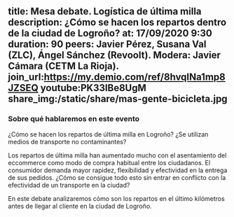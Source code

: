 title: Mesa debate. Logística de última milla
description: ¿Cómo se hacen los repartos dentro de la ciudad de Logroño?
at: 17/09/2020 9:30
duration: 90
peers: Javier Pérez, Susana Val (ZLC), Ángel Sánchez (Revoolt). Modera: Javier Cámara (CETM La Rioja).
join_url:https://my.demio.com/ref/8hvqINa1mp8JZSEQ
youtube:PK33lBe8UgM 
share_img:/static/share/mas-gente-bicicleta.jpg
----
### Sobre qué hablaremos en este evento
¿Cómo se hacen los repartos de última milla en Logroño? ¿Se utilizan medios de transporte no contaminantes?

Los repartos de última milla han aumentado mucho con el asentamiento del eccommerce como modo de compra habitual entre los ciudadanos. El consumidor demanda mayor rapidez, flexibilidad y efectividad en la entrega de sus pedidos. ¿Cómo se consigue todo esto sin entrar en conflicto con la efectividad de un transporte en la ciudad?

En este debate analizaremos cómo son los repartos en el último kilómetros antes de llegar al cliente en la ciudad de Logroño.
